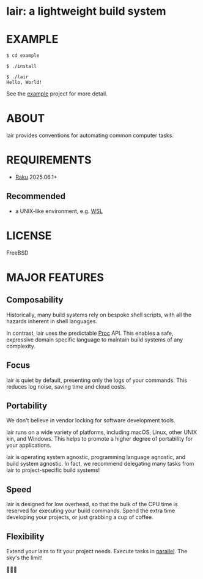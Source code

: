 # lair: a lightweight build system

# EXAMPLE

```console
$ cd example

$ ./install

$ ./lair
Hello, World!
```

See the [example](example) project for more detail.

# ABOUT

lair provides conventions for automating common computer tasks.

# REQUIREMENTS

* [Raku](https://raku.org/) 2025.06.1+

## Recommended

* a UNIX-like environment, e.g. [WSL](https://learn.microsoft.com/en-us/windows/wsl/)

# LICENSE

FreeBSD

# MAJOR FEATURES

## Composability

Historically, many build systems rely on bespoke shell scripts, with all the hazards inherent in shell languages.

In contrast, lair uses the predictable [Proc](https://docs.raku.org/type/Proc) API. This enables a safe, expressive domain specific language to maintain build systems of any complexity.

## Focus

lair is quiet by default, presenting only the logs of your commands. This reduces log noise, saving time and cloud costs.

## Portability

We don't believe in vendor locking for software development tools.

lair runs on a wide variety of platforms, including macOS, Linux, other UNIX kin, and Windows. This helps to promote a higher degree of portability for your applications.

lair is operating system agnostic, programming language agnostic, and build system agnostic. In fact, we recommend delegating many tasks from lair to project-specific build systems!

## Speed

lair is designed for low overhead, so that the bulk of the CPU time is reserved for executing your build commands. Spend the extra time developing your projects, or just grabbing a cup of coffee.

## Flexibility

Extend your lairs to fit your project needs. Execute tasks in [parallel](https://docs.raku.org/language/concurrency). The sky's the limit!

🦋🦋🦋
